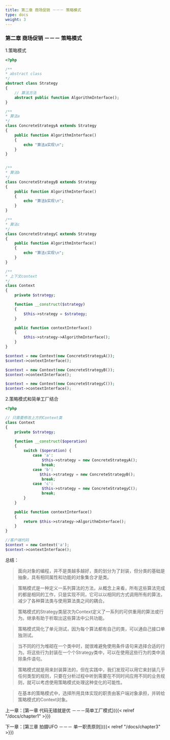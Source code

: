 ```yaml
---
title: 第二章 商场促销 －－－ 策略模式
type: docs
weight: 3
---
```


### 第二章 商场促销 －－－ 策略模式

1.策略模式
```php
<?php 

/**
* abstract class
*/
abstract class Strategy
{
    // 算法方法
    abstract public function AlgorithmInterface();    
}

/**
* 算法a
*/
class ConcreteStrategyA extends Strategy
{
    public function AlgorithmInterface()
    {
        echo "算法a实现\n";
    }
}


/**
* 算法b
*/
class ConcreteStrategyB extends Strategy
{
    public function AlgorithmInterface()
    {
        echo "算法b实现\n";
    }
}

/**
* 算法c
*/
class ConcreteStrategyC extends Strategy
{
    public function AlgorithmInterface()
    {
        echo "算法c实现\n";
    }
}

/**
* 上下文context
*/
class Context
{
    private $strategy;

    function __construct($strategy)
    {
        $this->strategy = $strategy;
    }

    public function contextInterface()
    {
        $this->strategy->AlgorithmInterface();
    }
}

$context = new Context(new ConcreteStrategyA());
$context->contextInterface();

$context = new Context(new ConcreteStrategyB());
$context->contextInterface();

$context = new Context(new ConcreteStrategyC());
$context->contextInterface();


```

2.策略模式和简单工厂结合
```php
<?php

// 只需要修改上方的Context类
class Context
{
    private $strategy;

    function __construct($operation)
    {
        switch ($operation) {
            case 'a':
                $this->strategy = new ConcreteStrategyA();
                break;
            case 'b':
               $this->strategy = new ConcreteStrategyB();
                break;
            case 'c':
                $this->strategy = new ConcreteStrategyC();
                break;
        }
    }

    public function contextInterface()
    {
        return $this->strategy->AlgorithmInterface();
    }
}

//客户端代码
$context = new Context('a');
$context->contextInterface();
```

总结：
> 面向对象的编程，并不是类越多越好，类的划分为了封装，但分类的基础是抽象，具有相同属性和功能的对象集合才是类。

> 策略模式是一种定义一系列算法的方法，从概念上来看，所有这些算法完成的都是相同的工作，只是实现不同，它可以以相同的方式调用所有的算法，减少了各种算法类与使用算法类之间的耦合。

> 策略模式的Strategy类层次为Context定义了一系列的可供重用的算法或行为。继承有助于析取出这些算法中公共功能。

> 策略模式简化了单元测试，因为每个算法都有自己的类，可以通自己接口单独测试。

> 当不同的行为堆砌在一个类中时，就很难避免使用条件语句来选择合适的行为。将这些行为封装在一个个Strategy类中，可以在使用这些行为的类中消除条件语句。

> 策略模式就是用来封装算法的，但在实践中，我们发现可以用它来封装几乎任何类型的规则，只要在分析过程中听到需要在不同时间应用不同的业务规则，就可以考虑使用策略模式处理这种变化的可能性。

> 在基本的策略模式中，选择所用具体实现的职责由客户端对象承担，并转给策略模式的Context对象。

上一章：[第一章 代码无错就是优 －－－简单工厂模式]({{< relref "/docs/chapter1" >}})

下一章：[第三章 拍摄UFO －－－ 单一职责原则]({{< relref "/docs/chapter3" >}})
